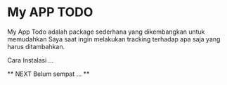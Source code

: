 My APP TODO
===========

My App Todo adalah package sederhana yang dikembangkan untuk memudahkan Saya saat ingin melakukan tracking terhadap 
apa saja yang harus ditambahkan. 

Cara Instalasi ...

** NEXT Belum sempat ... **